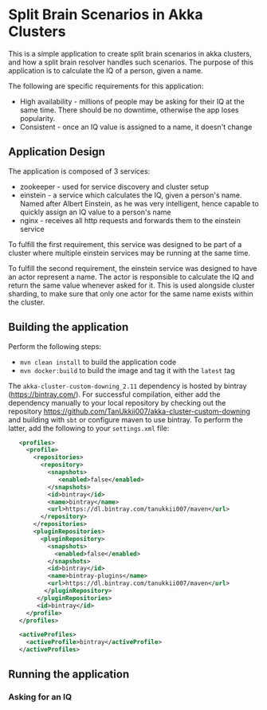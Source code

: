 # Split Brain Scenarios in Akka Clusters

This is a simple application to create split brain scenarios in akka
clusters, and how a split brain resolver handles such scenarios.
The purpose of this application is to calculate the IQ of a person,
given a name.

The following are specific requirements for this application:
* High availability - millions of people may be asking for their IQ at
the same time. There should be no downtime, otherwise the app loses
popularity.
* Consistent - once an IQ value is assigned to a name, it doesn't change

## Application Design

The application is composed of 3 services:
* zookeeper - used for service discovery and cluster setup
* einstein - a service which calculates the IQ, given a person's name.
Named after Albert Einstein, as he was very intelligent, hence capable
to quickly assign an IQ value to a person's name
* nginx - receives all http requests and forwards them to the einstein
service

To fulfill the first requirement, this service was designed to be part
of a cluster where multiple einstein services may be running at the same
time.

To fulfill the second requirement, the einstein service was designed to
have an actor represent a name. The actor is responsible to calculate
the IQ and return the same value whenever asked for it. This is used
alongside cluster sharding, to make sure that only one actor for the
same name exists within the cluster.

## Building the application
Perform the following steps:
* `mvn clean install` to build the application code
* `mvn docker:build` to build the image and tag it with the `latest` tag

The `akka-cluster-custom-downing_2.11` dependency is hosted by bintray
(https://bintray.com/). For successful compilation, either add the
dependency manually to your local repository by checking out the
repository https://github.com/TanUkkii007/akka-cluster-custom-downing
and building with `sbt` or configure maven to use bintray. To perform
the latter, add the following to your `settings.xml` file:
```xml
   <profiles>
     <profile>
       <repositories>
         <repository>
           <snapshots>
              <enabled>false</enabled>
           </snapshots>
           <id>bintray</id>
           <name>bintray</name>
           <url>https://dl.bintray.com/tanukkii007/maven</url>
         </repository>
       </repositories>
       <pluginRepositories>
         <pluginRepository>
           <snapshots>
             <enabled>false</enabled>
           </snapshots>
           <id>bintray</id>
           <name>bintray-plugins</name>
           <url>https://dl.bintray.com/tanukkii007/maven</url>
          </pluginRepository>
        </pluginRepositories>
        <id>bintray</id>
     </profile>
   </profiles>

   <activeProfiles>
     <activeProfile>bintray</activeProfile>
   </activeProfiles>
```

## Running the application

### Asking for an IQ